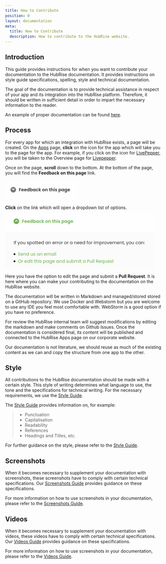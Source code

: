 ```yaml
---
title: How to Contribute
position: 0
layout: documentation
meta:
  title: How to Contribute
  description: How to contribute to the HubRise website.
---
```


## Introduction

This guide provides instructions for when you want to contribute your documentation to the HubRise documentation. It provides instructions on style guide specifications, spelling, style and technical documentation.

The goal of the documentation is to provide technical assistance in respect of your app and its integration into the HubRise platform. Therefore, it should be written in sufficient detail in order to impart the necessary information to the reader.

An example of proper documentation can be found [here](/apps/livepepper/connect-hubrise).

## Process

For every app for which an integration with HubRise exists, a page will be created. On the [Apps](/apps) page, **click** on the icon for the app which will take you to the page for the app. For example, if you click on the icon for [LivePepper](/apps/livepepper), you will be taken to the Overview page for [Livepepper](/apps/livepepper).

Once on the page, **scroll** down to the bottom. At the bottom of the page, you will find the **Feedback on this page** link.

![Feedback link at the bottom of the page](../images/007-en-feedback-dropdown.png)

**Click** on the link which will open a dropdown list of options.

![Feedback list of options](../images/008-en-feedback-dropdown-list.png)

Here you have the option to edit the page and submit a **Pull Request**. It is here where you can make your contributing to the documentation on the HubRise website.

The documentation will be written in Markdown and managed/stored stored on a GitHub repository. We use Docker and Webstorm but you are welcome to use any IDE you feel most comfortable with. WebStorm is a good option if you have no preference.

For review the HubRise internal team will suggest modifications by editing the markdown and make comments on Github Issues.
Once the documentation is considered final, its content will be published and connected to the HubRise Apps page on our corporate website.

Our documentation is not literature, we should reuse as much of the existing content as we can and copy the structure from one app to the other.

## Style

All contributions to the HubRise documentation should be made with a certain style. This style of writing determines what language to use, the tone and the specifications for technical writing. For the necessary requirements, we use the [Style Guide](/contributing/style-guide).

The [Style Guide](/contributing/style-guide) provides information on, for example:

> - Punctuation
> - Capitalisation
> - Readability
> - References
> - Headings and Titles, etc.

For further guidance on the style, please refer to the [Style Guide](/contributing/style-guide).

## Screenshots

When it becomes necessary to supplement your documentation with screenshots, these screenshots have to comply with certain technical specifications. Our [Screenshots Guide](/contributing/screenshots-guide) provides guidance on these specifications.

For more information on how to use screenshots in your documentation, please refer to the [Screenshots Guide](/contributing/screenshots-guide).

## Videos

When it becomes necessary to supplement your documentation with videos, these videos have to comply with certain technical specifications. Our [Videos Guide](/contributing/video-guide) provides guidance on these specifications.

For more information on how to use screenshots in your documentation, please refer to the [Videos Guide](/contributing/video-guide).
